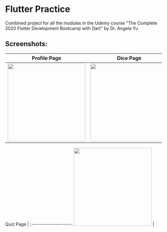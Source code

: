 # Flutter Practice
Combined project for all the modules in the Udemy course "The Complete 2020 Flutter Development Bootcamp with Dart" by Dr. Angela Yu

## Screenshots:

Profile Page               |  Dice Page               |  Xylophone Page      
:-------------------------:|:------------------------:|:--------------------:
<img src="https://github.com/qandeelabbassi/flutter_practice/blob/master/screenshots/profile.png" width="250">  |  <img src="https://github.com/qandeelabbassi/flutter_practice/blob/master/screenshots/dicegame.png" width="250">  |  <img src="https://github.com/qandeelabbassi/flutter_practice/blob/master/screenshots/xylophone.png" width="250">

Quiz Page            |
:--------------------:
<img src="https://github.com/qandeelabbassi/flutter_practice/blob/master/screenshots/quiz.png" width="250">  |